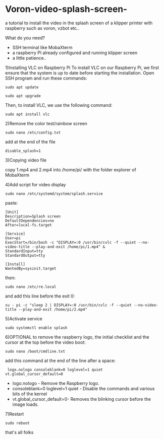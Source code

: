 # Voron-video-splash-screen-
a tutorial to install the video in the splash screen of a klipper printer with raspberry such as voron, vzbot etc..


What do you need?
- SSH terminal like MobaXterm
- a raspberry PI already configured and running klipper screen
- a little patience..

1)Installing VLC on Raspberry Pi
To install VLC on our Raspberry Pi, we first ensure that the system is up to date before starting the installation.
Open SSH program and run these commands:

```
sudo apt update
```
```
sudo apt upgrade
```
Then, to install VLC, we use the following command:

```
sudo apt install vlc
```

2)Remove the color test/rainbow screen
```
sudo nano /etc/config.txt
```
add at the end of the file 
```
disable_splash=1
```

3)Copying video file

copy 1.mp4 and 2.mp4 into /home/pi/ with the folder explorer of MobaXterm

4)Add script for video display
```
sudo nano /etc/systemd/system/splash.service
```
paste:

```                                                                                      
[Unit]
Description=Splash screen
DefaultDependencies=no
After=local-fs.target

[Service]
User=pi
ExecStart=/bin/bash -c "DISPLAY=:0 /usr/bin/cvlc -f --quiet --no-video-title --play-and-exit /home/pi/1.mp4" &
StandardInput=tty
StandardOutput=tty

[Install]
WantedBy=sysinit.target
```

then:
```
sudo nano /etc/re.local
```
and add this line before the exit 0:
```
su - pi -c "sleep 2 | DISPLAY=:0 /usr/bin/cvlc -f --quiet --no-video-title --play-and-exit /home/pi/2.mp4"
```
5)Activate service
```
sudo systemctl enable splash
```
6)OPTIONAL
to remove the raspberry logo, the initial checklist and the cursor at the top before the video boot:
```
sudo nano /boot/cmdline.txt
```
add this command at the end of the line after a space:
```
 logo.nologo consoleblank=0 loglevel=1 quiet vt.global_cursor_default=0
```
 - logo.nologo - Remove the Raspberry logo.
 - consoleblank=0 loglevel=1 quiet - Disable the commands and various bits of the kernel
 - vt.global_cursor_default=0- Removes the blinking cursor before the image loads.

7)Restart
```
sudo reboot
```



that's all folks
